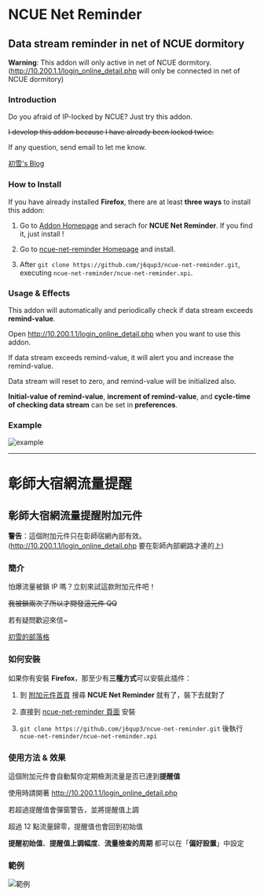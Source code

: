 # NCUE Net Reminder
## Data stream reminder in net of NCUE dormitory

**Warning**: This addon will only active in net of NCUE dormitory.(http://10.200.1.1/login_online_detail.php will only be connected in net of NCUE dormitory)

### Introduction
Do you afraid of IP-locked by NCUE? Just try this addon.

~~I develop this addon because I have already been locked twice.~~


If any question, send email to let me know.

[初雪's Blog](https://j6qup3.github.io/)

### How to Install
If you have already installed **Firefox**, there are at least **three ways** to install this addon:

1. Go to [Addon Homepage](https://addons.mozilla.org/zh-TW/firefox/extensions/) and serach for **NCUE Net Reminder**. If you find it, just install !

2. Go to [ncue-net-reminder Homepage](https://addons.mozilla.org/zh-tw/firefox/addon/ncue-net-reminder/?src=search) and install.

3. After `git clone https://github.com/j6qup3/ncue-net-reminder.git`, executing `ncue-net-reminder/ncue-net-reminder.xpi`.

### Usage & Effects

This addon will automatically and periodically check if data stream exceeds **remind-value**.

Open http://10.200.1.1/login_online_detail.php when you want to use this addon.

If data stream exceeds remind-value, it will alert you and increase the remind-value.

Data stream will reset to zero, and remind-value will be initialized also.

**Initial-value of remind-value**, **increment of remind-value**, and **cycle-time of checking data stream** can be set in **preferences**.


### Example

![example](https://addons.cdn.mozilla.net/user-media/previews/full/178/178344.png?modified=1473724821)

- - -

# 彰師大宿網流量提醒
## 彰師大宿網流量提醒附加元件

**警告**：這個附加元件只在彰師宿網內部有效。(http://10.200.1.1/login_online_detail.php 要在彰師內部網路才連的上)

### 簡介
怕爆流量被鎖 IP 嗎？立刻來試這款附加元件吧！

~~我被鎖兩次了所以才開發這元件 QQ~~


若有疑問歡迎來信~

[初雪的部落格](https://j6qup3.github.io/)

### 如何安裝
如果你有安裝 **Firefox**，那至少有**三種方式**可以安裝此插件：

1. 到 [附加元件首頁](https://addons.mozilla.org/zh-TW/firefox/extensions/) 搜尋 **NCUE Net Reminder** 就有了，裝下去就對了

2. 直接到 [ncue-net-reminder 頁面](https://addons.mozilla.org/zh-tw/firefox/addon/ncue-net-reminder/?src=search) 安裝

3. `git clone https://github.com/j6qup3/ncue-net-reminder.git` 後執行 `ncue-net-reminder/ncue-net-reminder.xpi`

### 使用方法 & 效果

這個附加元件會自動幫你定期檢測流量是否已達到**提醒值**

使用時請開著 http://10.200.1.1/login_online_detail.php

若超過提醒值會彈窗警告，並將提醒值上調

超過 12 點流量歸零，提醒值也會回到初始值

**提醒初始值**、**提醒值上調幅度**、**流量檢查的周期** 都可以在「**偏好設置**」中設定


### 範例

![範例](https://addons.cdn.mozilla.net/user-media/previews/full/178/178344.png?modified=1473724821)